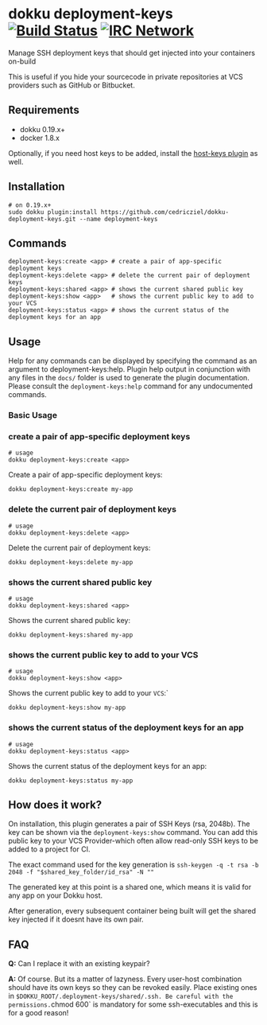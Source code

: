 # dokku deployment-keys [![Build Status](https://img.shields.io/github/actions/workflow/status/cedricziel/dokku-deployment-keys/ci.yml?branch=master&style=flat-square "Build Status")](https://github.com/cedricziel/dokku-deployment-keys/actions/workflows/ci.yml?query=branch%3Amaster) [![IRC Network](https://img.shields.io/badge/irc-libera-blue.svg?style=flat-square "IRC Libera")](https://webchat.libera.chat/?channels=dokku)

Manage SSH deployment keys that should get injected into your containers on-build

This is useful if you hide your sourcecode in private repositories at VCS providers such as GitHub or Bitbucket.

## Requirements

- dokku 0.19.x+
- docker 1.8.x

Optionally, if you need host keys to be added, install the [host-keys plugin](https://github.com/cedricziel/dokku-hostkeys-plugin) as well.

## Installation

```shell
# on 0.19.x+
sudo dokku plugin:install https://github.com/cedricziel/dokku-deployment-keys.git --name deployment-keys
```

## Commands

```
deployment-keys:create <app> # create a pair of app-specific deployment keys
deployment-keys:delete <app> # delete the current pair of deployment keys
deployment-keys:shared <app> # shows the current shared public key
deployment-keys:show <app>   # shows the current public key to add to your VCS
deployment-keys:status <app> # shows the current status of the deployment keys for an app
```

## Usage

Help for any commands can be displayed by specifying the command as an argument to deployment-keys:help. Plugin help output in conjunction with any files in the `docs/` folder is used to generate the plugin documentation. Please consult the `deployment-keys:help` command for any undocumented commands.

### Basic Usage

### create a pair of app-specific deployment keys

```shell
# usage
dokku deployment-keys:create <app>
```

Create a pair of app-specific deployment keys:

```shell
dokku deployment-keys:create my-app
```

### delete the current pair of deployment keys

```shell
# usage
dokku deployment-keys:delete <app>
```

Delete the current pair of deployment keys:

```shell
dokku deployment-keys:delete my-app
```

### shows the current shared public key

```shell
# usage
dokku deployment-keys:shared <app>
```

Shows the current shared public key:

```shell
dokku deployment-keys:shared my-app
```

### shows the current public key to add to your VCS

```shell
# usage
dokku deployment-keys:show <app>
```

Shows the current public key to add to your `VCS`:`

```shell
dokku deployment-keys:show my-app
```

### shows the current status of the deployment keys for an app

```shell
# usage
dokku deployment-keys:status <app>
```

Shows the current status of the deployment keys for an app:

```shell
dokku deployment-keys:status my-app
```

## How does it work?

On installation, this plugin generates a pair of SSH Keys (rsa, 2048b). The key can be shown via the `deployment-keys:show` command.
You can add this public key to your VCS Provider-which often allow read-only SSH keys to be added to a project for CI.

The exact command used for the key generation is `ssh-keygen -q -t rsa -b 2048 -f "$shared_key_folder/id_rsa" -N ""`

The generated key at this point is a shared one, which means it is valid for any app on your Dokku host.

After generation, every subsequent container being built will get the shared key injected if it doesnt have its own pair.

## FAQ

**Q:** Can I replace it with an existing keypair?

**A:** Of course. But its a matter of lazyness. Every user-host combination should have its own keys so they can be revoked easily. Place existing ones in `$DOKKU_ROOT/.deployment-keys/shared/.ssh. Be careful with the permissions.`chmod 600` is mandatory for some ssh-executables and this is for a good reason!

